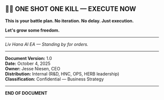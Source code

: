 ## 🌿🚀 ONE SHOT ONE KILL — EXECUTE NOW

**This is your battle plan. No iteration. No delay. Just execution.**

**Let's grow some freedom.**

---

*Liv Hana AI EA — Standing by for orders.*

---

**Document Version:** 1.0  
**Date:** October 4, 2025  
**Owner:** Jesse Niesen, CEO  
**Distribution:** Internal (R&D, HNC, OPS, HERB leadership)  
**Classification:** Confidential — Business Strategy

---

**END OF DOCUMENT**
